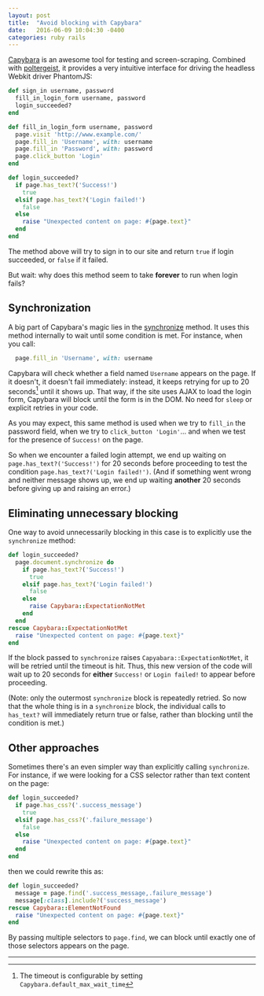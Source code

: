 ```yaml
---
layout: post
title:  "Avoid blocking with Capybara"
date:   2016-06-09 10:04:30 -0400
categories: ruby rails
---
```


[Capybara](https://github.com/jnicklas/capybara) is an awesome tool for testing and screen-scraping. Combined with [poltergeist](https://github.com/teampoltergeist/poltergeist), it provides a very intuitive interface for driving the headless Webkit driver PhantomJS:

```ruby
def sign_in username, password
  fill_in_login_form username, password
  login_succeeded?
end

def fill_in_login_form username, password
  page.visit 'http://www.example.com/'
  page.fill_in 'Username', with: username
  page.fill_in 'Password', with: password
  page.click_button 'Login'
end

def login_succeeded?
  if page.has_text?('Success!')
    true
  elsif page.has_text?('Login failed!')
    false
  else
    raise "Unexpected content on page: #{page.text}"
  end
end
```

The method above will try to sign in to our site and return `true` if login succeeded, or `false` if it failed.

But wait: why does this method seem to take **forever** to run when login fails?

## Synchronization

A big part of Capybara's magic lies in the [synchronize](http://www.rubydoc.info/github/jnicklas/capybara/Capybara/Node/Base:synchronize) method. It uses this method internally to wait until some condition is met. For instance, when you call:

```ruby
  page.fill_in 'Username', with: username
```

Capybara will check whether a field named `Username` appears on the page. If it doesn't, it doesn't fail immediately: instead, it keeps retrying for up to 20 seconds[^1] until it shows up. That way, if the site uses AJAX to load the login form, Capybara will block until the form is in the DOM. No need for `sleep` or explicit retries in your code.

As you may expect, this same method is used when we try to `fill_in` the password field, when we try to `click_button 'Login'`... and when we test for the presence of `Success!` on the page.

So when we encounter a failed login attempt, we end up waiting on `page.has_text?('Success!')` for 20 seconds before proceeding to test the condition `page.has_text?('Login failed!')`. (And if something went wrong and neither message shows up, we end up waiting **another** 20 seconds before giving up and raising an error.)

## Eliminating unnecessary blocking

One way to avoid unnecessarily blocking in this case is to explicitly use the `synchronize` method:

```ruby
def login_succeeded?
  page.document.synchronize do
    if page.has_text?('Success!')
      true
    elsif page.has_text?('Login failed!')
      false
    else
      raise Capybara::ExpectationNotMet
    end
  end
rescue Capybara::ExpectationNotMet
  raise "Unexpected content on page: #{page.text}"
end
```

If the block passed to `synchronize` raises `Capyabara::ExpectationNotMet`, it will be retried until the timeout is hit. Thus, this new version of the code will wait up to 20 seconds for **either** `Success!` or `Login failed!` to appear before proceeding.

(Note: only the outermost `synchronize` block is repeatedly retried. So now that the whole thing is in a `synchronize` block, the individual calls to `has_text?` will immediately return true or false, rather than blocking until the condition is met.)

## Other approaches

Sometimes there's an even simpler way than explicitly calling `synchronize`. For instance, if we were looking for a CSS selector rather than text content on the page:

```ruby
def login_succeeded?
  if page.has_css?('.success_message')
    true
  elsif page.has_css?('.failure_message')
    false
  else
    raise "Unexpected content on page: #{page.text}"
  end
end
```

then we could rewrite this as:

```ruby
def login_succeeded?
  message = page.find('.success_message,.failure_message')
  message[:class].include?('success_message')
rescue Capybara::ElementNotFound
  raise "Unexpected content on page: #{page.text}"
end
```

By passing multiple selectors to `page.find`, we can block until exactly one of those selectors appears on the page.

-----

[^1]: The timeout is configurable by setting `Capybara.default_max_wait_time`
